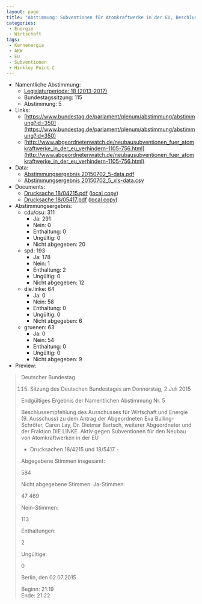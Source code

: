```yaml
---
layout: page
title: "Abstimmung: Subventionen für Atomkraftwerke in der EU, Beschlussempfehlung zum Antrag Die Linke"
categories:
 - Energie
 - Wirtschaft
tags:
 - Kernenergie
 - AKW
 - EU
 - Subventionen
 - Hinkley Point C
---
```


* Namentliche Abstimmung:
    * [Legislaturperiode: 18 (2013-2017)](https://de.wikipedia.org/wiki/18._Deutscher_Bundestag)
    * Bundestagssitzung: 115
    * Abstimmung: 5
* Links: 
    * [https://www.bundestag.de/parlament/plenum/abstimmung/abstimmung?id=350](https://www.bundestag.de/parlament/plenum/abstimmung/abstimmung?id=350)
    * [http://www.abgeordnetenwatch.de/neubausubventionen_fuer_atomkraftwerke_in_der_eu_verhindern-1105-756.html](http://www.abgeordnetenwatch.de/neubausubventionen_fuer_atomkraftwerke_in_der_eu_verhindern-1105-756.html)
* Data: 
    * [Abstimmungsergebnis 20150702_5-data.pdf](/res/abstimmungsliste/20150702_5-data.pdf)
    * [Abstimmungsergebnis 20150702_5_xls-data.csv](/res/abstimmungsliste/analyses/20150702_5_xls-data.csv)
* Documents: 
    * [Drucksache 18/04215.pdf](http://dip21.bundestag.de/dip21/btd/18/042/1804215.pdf) ([local copy](/res/abstimmungsdaten/018-115-05/1804215.pdf))
    * [Drucksache 18/05417.pdf](http://dip21.bundestag.de/dip21/btd/18/054/1805417.pdf) ([local copy](/res/abstimmungsdaten/018-115-05/1805417.pdf))
* Abstimmungsergebnis:
    * cdu/csu: 311
        * Ja: 291
        * Nein: 0
        * Enthaltung: 0
        * Ungültig: 0
        * Nicht abgegeben: 20
    * spd: 193
        * Ja: 178
        * Nein: 1
        * Enthaltung: 2
        * Ungültig: 0
        * Nicht abgegeben: 12
    * die.linke: 64
        * Ja: 0
        * Nein: 58
        * Enthaltung: 0
        * Ungültig: 0
        * Nicht abgegeben: 6
    * gruenen: 63
        * Ja: 0
        * Nein: 54
        * Enthaltung: 0
        * Ungültig: 0
        * Nicht abgegeben: 9
* Preview: 
> Deutscher Bundestag
> 
> 115. Sitzung des Deutschen Bundestages
> am Donnerstag, 2.Juli 2015
> 
> Endgültiges Ergebnis der Namentlichen Abstimmung Nr. 5
> 
> Beschlussempfehlung des Ausschusses für Wirtschaft und Energie (9. Ausschuss)
> zu dem Antrag der Abgeordneten Eva Bulling-Schröter, Caren Lay, Dr. Dietmar Bartsch,
> weiterer Abgeordneter und der Fraktion DIE LINKE.
> Aktiv gegen Subventionen für den Neubau von Atomkraftwerken in der EU
> - Drucksachen 18/4215 und 18/5417 -
> 
> Abgegebene Stimmen insgesamt:
> 
> 584
> 
> Nicht abgegebene Stimmen:
> Ja-Stimmen:
> 
> 47
> 469
> 
> Nein-Stimmen:
> 
> 113
> 
> Enthaltungen:
> 
> 2
> 
> Ungültige:
> 
> 0
> 
> Berlin, den 02.07.2015
> 
> Beginn: 21:19  
> Ende: 21:22
